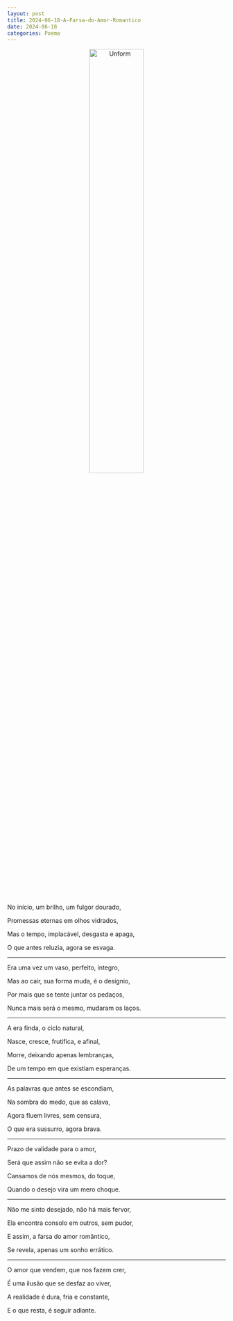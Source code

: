 ```yaml
---
layout: post
title: 2024-06-18-A-Farsa-do-Amor-Romantico
date: 2024-06-18
categories: Poema
---
```


<p align="center">
<img src="{{ site.baseurl }}/images/2024-06-18-A-Farsa-do-Amor-Romantico.webp" 
height="50%" width="50%" alt="Unform" />
</p>

No início, um brilho, um fulgor dourado,

Promessas eternas em olhos vidrados,

Mas o tempo, implacável, desgasta e apaga,

O que antes reluzia, agora se esvaga.

---

Era uma vez um vaso, perfeito, íntegro,

Mas ao cair, sua forma muda, é o desígnio,

Por mais que se tente juntar os pedaços,

Nunca mais será o mesmo, mudaram os laços.

---

A era finda, o ciclo natural,

Nasce, cresce, frutifica, e afinal,

Morre, deixando apenas lembranças,

De um tempo em que existiam esperanças.

---

As palavras que antes se escondiam,

Na sombra do medo, que as calava,

Agora fluem livres, sem censura,

O que era sussurro, agora brava.

---

Prazo de validade para o amor,

Será que assim não se evita a dor?

Cansamos de nós mesmos, do toque,

Quando o desejo vira um mero choque.

---

Não me sinto desejado, não há mais fervor,

Ela encontra consolo em outros, sem pudor,

E assim, a farsa do amor romântico,

Se revela, apenas um sonho errático.

---

O amor que vendem, que nos fazem crer,

É uma ilusão que se desfaz ao viver,

A realidade é dura, fria e constante,

E o que resta, é seguir adiante.